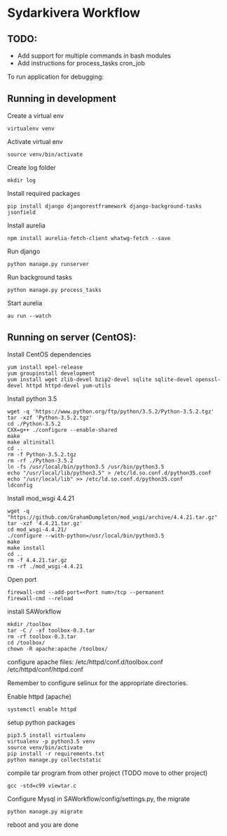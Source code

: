 # Sydarkivera Workflow

## TODO:
* Add support for multiple commands in bash modules
* Add instructions for process_tasks cron_job

To run application for debugging:

## Running in development
Create a virtual env

    virtualenv venv

Activate virtual env

    source venv/bin/activate

Create log folder

    mkdir log

Install required packages

    pip install django djangorestframework django-background-tasks jsonfield

Install aurelia

    npm install aurelia-fetch-client whatwg-fetch --save

Run django

    python manage.py runserver

Run background tasks

    python manage.py process_tasks

Start aurelia

    au run --watch

## Running on server (CentOS):
Install CentOS dependencies

    yum install epel-release
    yum groupinstall development
    yum install wget zlib-devel bzip2-devel sqlite sqlite-devel openssl-devel httpd httpd-devel yum-utils

Install python 3.5

    wget -q 'https://www.python.org/ftp/python/3.5.2/Python-3.5.2.tgz'
    tar -xzf 'Python-3.5.2.tgz'
    cd ./Python-3.5.2
    CXX=g++ ./configure --enable-shared
    make
    make altinstall
    cd ..
    rm -f Python-3.5.2.tgz
    rm -rf ./Python-3.5.2
    ln -fs /usr/local/bin/python3.5 /usr/bin/python3.5
    echo "/usr/local/lib/python3.5" > /etc/ld.so.conf.d/python35.conf
    echo "/usr/local/lib" >> /etc/ld.so.conf.d/python35.conf
    ldconfig

Install mod_wsgi 4.4.21

    wget -q "https://github.com/GrahamDumpleton/mod_wsgi/archive/4.4.21.tar.gz"
    tar -xzf '4.4.21.tar.gz'
    cd mod_wsgi-4.4.21/
    ./configure --with-python=/usr/local/bin/python3.5
    make
    make install
    cd ..
    rm -f 4.4.21.tar.gz
    rm -rf ./mod_wsgi-4.4.21

Open port

    firewall-cmd --add-port=<Port num>/tcp --permanent
    firewall-cmd --reload

install SAWorkflow

    mkdir /toolbox
    tar -C / -xf toolbox-0.3.tar
    rm -rf toolbox-0.3.tar
    cd /toolbox/
    chown -R apache:apache /toolbox/

configure apache files: /etc/httpd/conf.d/toolbox.conf /etc/httpd/conf/httpd.conf

Remember to configure selinux for the appropriate directories.

Enable httpd (apache)

    systemctl enable httpd

setup python packages

    pip3.5 install virtualenv
    virtualenv -p python3.5 venv
    source venv/bin/activate
    pip install -r requirements.txt
    python manage.py collectstatic

compile tar program from other project (TODO move to other project)

    gcc -std=c99 viewtar.c

Configure Mysql in SAWorkflow/config/settings.py, the migrate

    python manage.py migrate

reboot and you are done
